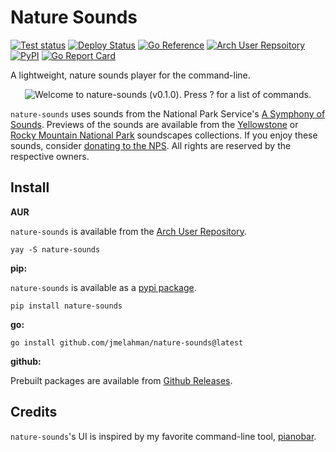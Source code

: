 # Nature Sounds

[![Test status](https://github.com/jmelahman/nature-sounds/actions/workflows/test.yml/badge.svg)](https://github.com/jmelahman/nature-sounds/actions)
[![Deploy Status](https://github.com/jmelahman/nature-sounds/actions/workflows/release.yml/badge.svg)](https://github.com/jmelahman/nature-sounds/actions)
[![Go Reference](https://pkg.go.dev/badge/github.com/jmelahman/nature-sounds.svg)](https://pkg.go.dev/github.com/jmelahman/nature-sounds)
[![Arch User Repsoitory](https://img.shields.io/aur/version/nature-sounds)](https://aur.archlinux.org/packages/nature-sounds)
[![PyPI](https://img.shields.io/pypi/v/nature-sounds.svg)]()
[![Go Report Card](https://goreportcard.com/badge/github.com/jmelahman/nature-sounds)](https://goreportcard.com/report/github.com/jmelahman/nature-sounds)

A lightweight, nature sounds player for the command-line.

<p align="center">
  <picture align="center">
    <source media="(prefers-color-scheme: dark)" srcset="https://github.com/jmelahman/nature-sounds/blob/master/demo_dark.png">
    <source media="(prefers-color-scheme: light)" srcset="https://github.com/jmelahman/nature-sounds/blob/master/demo_light.png">
    <img alt="Welcome to nature-sounds (v0.1.0). Press ? for a list of commands." src="https://github.com/jmelahman/nature-sounds/blob/master/demo_light.png">
  </picture>
</p>

`nature-sounds` uses sounds from the National Park Service's [A Symphony of Sounds](https://www.nps.gov/subjects/sound/index.htm).
Previews of the sounds are available from the [Yellowstone](https://www.nps.gov/yell/learn/photosmultimedia/sounds-soundscapes.htm) or [Rocky Mountain National Park](https://www.nps.gov/romo/learn/photosmultimedia/sounds-ambient-soundscapes.htm) soundscapes collections.
If you enjoy these sounds, consider [donating to the NPS](https://www.nps.gov/getinvolved/donate.htm).
All rights are reserved by the respective owners.

## Install

**AUR**

`nature-sounds` is available from the [Arch User Repository](https://aur.archlinux.org/packages/nature-sounds).

```shell
yay -S nature-sounds
```

**pip:**

`nature-sounds` is available as a [pypi package](https://pypi.org/project/nature-sounds/).

```shell
pip install nature-sounds
```

**go:**

```shell
go install github.com/jmelahman/nature-sounds@latest
```

**github:**

Prebuilt packages are available from [Github Releases](https://github.com/jmelahman/nature-sounds/releases).

## Credits

`nature-sounds`'s UI is inspired by my favorite command-line tool, [pianobar](https://github.com/PromyLOPh/pianobar).
